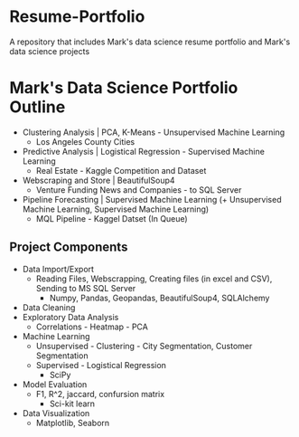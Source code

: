 # Resume-Portfolio
A repository that includes Mark's data science resume portfolio and Mark's data science projects

# Mark's Data Science Portfolio Outline
   - Clustering Analysis | PCA, K-Means - Unsupervised Machine Learning
      - Los Angeles County Cities
   - Predictive Analysis | Logistical Regression - Supervised Machine Learning
      - Real Estate - Kaggle Competition and Dataset
   - Webscraping and Store | BeautifulSoup4
      - Venture Funding News and Companies - to SQL Server
   - Pipeline Forecasting | Supervised Machine Learning (+ Unsupervised Machine Learning, Supervised Machine Learning)
      - MQL Pipeline - Kaggel Datset (In Queue)

## Project Components
   - Data Import/Export
      - Reading Files, Webscrapping, Creating files (in excel and CSV), Sending to MS SQL Server
         - Numpy, Pandas, Geopandas, BeautifulSoup4, SQLAlchemy
   - Data Cleaning
   - Exploratory Data Analysis
      - Correlations - Heatmap - PCA
   - Machine Learning
      - Unsupervised - Clustering - City Segmentation, Customer Segmentation
      - Supervised - Logistical Regression
         - SciPy
   - Model Evaluation
      - F1, R^2, jaccard, confursion matrix
         - Sci-kit learn
   - Data Visualization
      - Matplotlib, Seaborn
